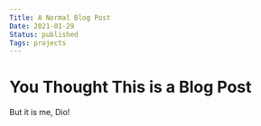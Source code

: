 ```yaml
---
Title: A Normal Blog Post
Date: 2021-01-29
Status: published
Tags: projects
---
```


# You Thought This is a Blog Post

But it is me, Dio!
